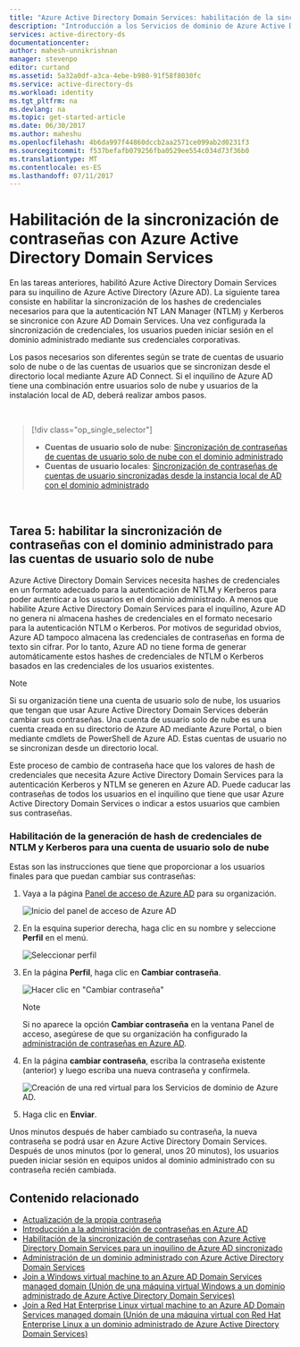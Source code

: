 ```yaml
---
title: "Azure Active Directory Domain Services: habilitación de la sincronización de contraseñas | Microsoft Docs"
description: "Introducción a los Servicios de dominio de Azure Active Directory"
services: active-directory-ds
documentationcenter: 
author: mahesh-unnikrishnan
manager: stevenpo
editor: curtand
ms.assetid: 5a32a0df-a3ca-4ebe-b980-91f58f8030fc
ms.service: active-directory-ds
ms.workload: identity
ms.tgt_pltfrm: na
ms.devlang: na
ms.topic: get-started-article
ms.date: 06/30/2017
ms.author: maheshu
ms.openlocfilehash: 4b6da997f44860dccb2aa2571ce099ab2d0231f3
ms.sourcegitcommit: f537befafb079256fba0529ee554c034d73f36b0
ms.translationtype: MT
ms.contentlocale: es-ES
ms.lasthandoff: 07/11/2017
---
```

# <a name="enable-password-synchronization-to-azure-active-directory-domain-services"></a>Habilitación de la sincronización de contraseñas con Azure Active Directory Domain Services
En las tareas anteriores, habilitó Azure Active Directory Domain Services para su inquilino de Azure Active Directory (Azure AD). La siguiente tarea consiste en habilitar la sincronización de los hashes de credenciales necesarios para que la autenticación NT LAN Manager (NTLM) y Kerberos se sincronice con Azure AD Domain Services. Una vez configurada la sincronización de credenciales, los usuarios pueden iniciar sesión en el dominio administrado mediante sus credenciales corporativas.

Los pasos necesarios son diferentes según se trate de cuentas de usuario solo de nube o de las cuentas de usuarios que se sincronizan desde el directorio local mediante Azure AD Connect.  Si el inquilino de Azure AD tiene una combinación entre usuarios solo de nube y usuarios de la instalación local de AD, deberá realizar ambos pasos.

<br>

> [!div class="op_single_selector"]
> * **Cuentas de usuario solo de nube**: [Sincronización de contraseñas de cuentas de usuario solo de nube con el dominio administrado](active-directory-ds-getting-started-password-sync.md)
> * **Cuentas de usuario locales**: [Sincronización de contraseñas de cuentas de usuario sincronizadas desde la instancia local de AD con el dominio administrado](active-directory-ds-getting-started-password-sync-synced-tenant.md)
>
>

<br>

## <a name="task-5-enable-password-synchronization-to-your-managed-domain-for-cloud-only-user-accounts"></a>Tarea 5: habilitar la sincronización de contraseñas con el dominio administrado para las cuentas de usuario solo de nube
Azure Active Directory Domain Services necesita hashes de credenciales en un formato adecuado para la autenticación de NTLM y Kerberos para poder autenticar a los usuarios en el dominio administrado. A menos que habilite Azure Active Directory Domain Services para el inquilino, Azure AD no genera ni almacena hashes de credenciales en el formato necesario para la autenticación NTLM o Kerberos. Por motivos de seguridad obvios, Azure AD tampoco almacena las credenciales de contraseñas en forma de texto sin cifrar. Por lo tanto, Azure AD no tiene forma de generar automáticamente estos hashes de credenciales de NTLM o Kerberos basados en las credenciales de los usuarios existentes.

> [!NOTE]
> Si su organización tiene una cuenta de usuario solo de nube, los usuarios que tengan que usar Azure Active Directory Domain Services deberán cambiar sus contraseñas. Una cuenta de usuario solo de nube es una cuenta creada en su directorio de Azure AD mediante Azure Portal, o bien mediante cmdlets de PowerShell de Azure AD. Estas cuentas de usuario no se sincronizan desde un directorio local.
>
>

Este proceso de cambio de contraseña hace que los valores de hash de credenciales que necesita Azure Active Directory Domain Services para la autenticación Kerberos y NTLM se generen en Azure AD. Puede caducar las contraseñas de todos los usuarios en el inquilino que tiene que usar Azure Active Directory Domain Services o indicar a estos usuarios que cambien sus contraseñas.

### <a name="enable-ntlm-and-kerberos-credential-hash-generation-for-a-cloud-only-user-account"></a>Habilitación de la generación de hash de credenciales de NTLM y Kerberos para una cuenta de usuario solo de nube
Estas son las instrucciones que tiene que proporcionar a los usuarios finales para que puedan cambiar sus contraseñas:

1. Vaya a la página [Panel de acceso de Azure AD](http://myapps.microsoft.com) para su organización.

    ![Inicio del panel de acceso de Azure AD](./media/active-directory-domain-services-getting-started/access-panel.png)

2. En la esquina superior derecha, haga clic en su nombre y seleccione **Perfil** en el menú.

    ![Seleccionar perfil](./media/active-directory-domain-services-getting-started/select-profile.png)

3. En la página **Perfil**, haga clic en **Cambiar contraseña**.

    ![Hacer clic en "Cambiar contraseña"](./media/active-directory-domain-services-getting-started/user-change-password.png)

   > [!NOTE]
   > Si no aparece la opción **Cambiar contraseña** en la ventana Panel de acceso, asegúrese de que su organización ha configurado la [administración de contraseñas en Azure AD](../active-directory/active-directory-passwords-getting-started.md).
   >
   >
4. En la página **cambiar contraseña**, escriba la contraseña existente (anterior) y luego escriba una nueva contraseña y confírmela.

    ![Creación de una red virtual para los Servicios de dominio de Azure AD.](./media/active-directory-domain-services-getting-started/user-change-password2.png)

5. Haga clic en **Enviar**.

Unos minutos después de haber cambiado su contraseña, la nueva contraseña se podrá usar en Azure Active Directory Domain Services. Después de unos minutos (por lo general, unos 20 minutos), los usuarios pueden iniciar sesión en equipos unidos al dominio administrado con su contraseña recién cambiada.

## <a name="related-content"></a>Contenido relacionado
* [Actualización de la propia contraseña](../active-directory/active-directory-passwords-update-your-own-password.md)
* [Introducción a la administración de contraseñas en Azure AD](../active-directory/active-directory-passwords-getting-started.md)
* [Habilitación de la sincronización de contraseñas con Azure Active Directory Domain Services para un inquilino de Azure AD sincronizado](active-directory-ds-getting-started-password-sync-synced-tenant.md)
* [Administración de un dominio administrado con Azure Active Directory Domain Services](active-directory-ds-admin-guide-administer-domain.md)
* [Join a Windows virtual machine to an Azure AD Domain Services managed domain (Unión de una máquina virtual Windows a un dominio administrado de Azure Active Directory Domain Services)](active-directory-ds-admin-guide-join-windows-vm.md)
* [Join a Red Hat Enterprise Linux virtual machine to an Azure AD Domain Services managed domain (Unión de una máquina virtual con Red Hat Enterprise Linux a un dominio administrado de Azure Active Directory Domain Services)](active-directory-ds-admin-guide-join-rhel-linux-vm.md)
